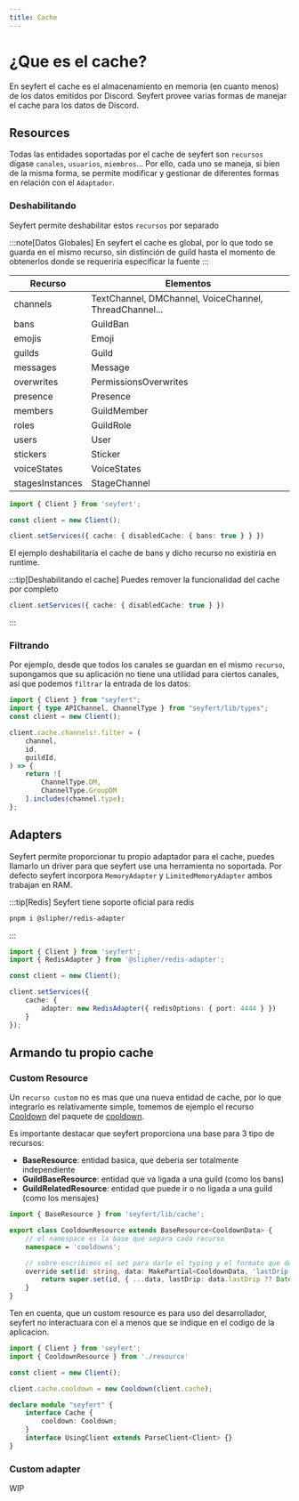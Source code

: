 ```yaml
---
title: Cache
---
```

# ¿Que es el cache?

En seyfert el cache es el almacenamiento en memoria (en cuanto menos) de los datos emitidos por Discord. Seyfert provee varias formas de manejar el cache para los datos de Discord.

## Resources

Todas las entidades soportadas por el cache de seyfert son `recursos` dígase `canales`, `usuarios`, `miembros`... Por ello, cada uno se maneja, si bien de la misma forma, se permite modificar y gestionar de diferentes formas en relación con el `Adaptador`.

### Deshabilitando

Seyfert permite deshabilitar estos `recursos` por separado

:::note[Datos Globales]
En seyfert el cache es global, por lo que todo se guarda en el mismo recurso, sin distinción de guild hasta el momento de obtenerlos donde se requeriría especificar la fuente
:::

| Recurso         | Elementos                                              |
|-----------------|--------------------------------------------------------|
| channels        | TextChannel, DMChannel, VoiceChannel, ThreadChannel... |
| bans            | GuildBan                                               |
| emojis          | Emoji                                                  |
| guilds          | Guild                                                  |
| messages        | Message                                                |
| overwrites      | PermissionsOverwrites                                  |
| presence        | Presence                                               |
| members         | GuildMember                                            |
| roles           | GuildRole                                              |
| users           | User                                                   |
| stickers        | Sticker                                                |
| voiceStates     | VoiceStates                                            |
| stagesInstances | StageChannel                                           |

```ts
import { Client } from 'seyfert';

const client = new Client();

client.setServices({ cache: { disabledCache: { bans: true } } })

```
El ejemplo deshabilitaría el cache de bans y dicho recurso no existiría en runtime.

:::tip[Deshabilitando el cache]
Puedes remover la funcionalidad del cache por completo
```ts
client.setServices({ cache: { disabledCache: true } })
```
:::
### Filtrando

Por ejemplo, desde que todos los canales se guardan en el mismo `recurso`, supongamos que su aplicación no tiene una utilidad para ciertos canales, así que podemos `filtrar` la entrada de los datos:

```ts title="index.ts" copy showLineNumbers
import { Client } from "seyfert";
import { type APIChannel, ChannelType } from "seyfert/lib/types";
const client = new Client();

client.cache.channels!.filter = (
    channel,
    id,
    guildId,
) => {
    return ![
        ChannelType.DM,
        ChannelType.GroupDM
    ].includes(channel.type);
};
```

## Adapters

Seyfert permite proporcionar tu propio adaptador para el cache, puedes llamarlo un driver para que seyfert use una herramienta no soportada. Por defecto seyfert incorpora `MemoryAdapter` y `LimitedMemoryAdapter` ambos trabajan en RAM.

:::tip[Redis]
Seyfert tiene soporte oficial para redis
```bash
pnpm i @slipher/redis-adapter
```
:::
```ts
import { Client } from 'seyfert';
import { RedisAdapter } from '@slipher/redis-adapter';

const client = new Client();

client.setServices({
    cache: {
        adapter: new RedisAdapter({ redisOptions: { port: 4444 } })
    }
});
```

## Armando tu propio cache

### Custom Resource

Un `recurso custom` no es mas que una nueva entidad de cache, por lo que integrarlo es relativamente simple, tomemos de ejemplo el recurso [Cooldown](https://github.com/tiramisulabs/extra/blob/main/packages/cooldown/src/resource.ts) del paquete de [cooldown](/recipes/cooldown).

Es importante destacar que seyfert proporciona una base para 3 tipo de recursos:

- **BaseResource**: entidad basica, que deberia ser totalmente independiente
- **GuildBaseResource**: entidad que va ligada a una guild (como los bans)
- **GuildRelatedResource**: entidad que puede ir o no ligada a una guild (como los mensajes)

```ts title="resource.ts"
import { BaseResource } from 'seyfert/lib/cache';

export class CooldownResource extends BaseResource<CooldownData> {
    // el namespace es la base que separa cada recurso
	namespace = 'cooldowns';

    // sobre-escribimos el set para darle el typing y el formato que deseamos
	override set(id: string, data: MakePartial<CooldownData, 'lastDrip'>) {
		return super.set(id, { ...data, lastDrip: data.lastDrip ?? Date.now() });
	}
}
```
Ten en cuenta, que un custom resource es para uso del desarrollador, seyfert no interactuara con el a menos que se indique en el codigo de la aplicacion.

```ts
import { Client } from 'seyfert';
import { CooldownResource } from './resource'

const client = new Client();

client.cache.cooldown = new Cooldown(client.cache);

declare module "seyfert" {
    interface Cache {
        cooldown: Cooldown;
    }
    interface UsingClient extends ParseClient<Client> {}
}
```
### Custom adapter

WIP